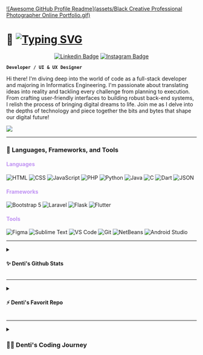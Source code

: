 [![Awesome GitHub Profile Readme](assets/Black Creative Professional Photographer Online Portfolio.gif)]([https://your_target_url.com](https://www.canva.com/design/DAF2j8Jlckk/VQxofPWVuzUKZj4UhW6lrg/view?utm_content=DAF2j8Jlckk&utm_campaign=designshare&utm_medium=link&utm_source=editor#1))
# 💜 [![Typing SVG](https://readme-typing-svg.demolab.com?font=DM+Serif+Display&size=25&pause=1000&color=70a5fd&background=7B85FF00&vCenter=true&random=false&width=435&height=25&lines=Rr.+Denti+Nurramadhona)](https://git.io/typing-svg)
<div align="center">

[![Linkedin Badge](https://img.shields.io/badge/LinkedIn-0077B5?style=for-the-badge&logo=linkedin&logoColor=white)](https://www.linkedin.com/in/rr-denti-nurramadhona-436b3b172/)
[![Instagram Badge](https://img.shields.io/badge/Instagram-FF8C00?style=for-the-badge&logo=instagram&logoColor=white)](https://www.instagram.com/rrdenti/)
</div>

**`Developer / UI & UX Designer`**

Hi there! I'm diving deep into the world of code as a full-stack developer and majoring in Informatics Engineering. I'm passionate about translating ideas into reality and tackling every challenge from planning to execution. From crafting user-friendly interfaces to building robust back-end systems, I relish the process of bringing digital dreams to life. Join me as I delve into the depths of technology and piece together the bits and bytes that shape our digital future!


![](https://komarev.com/ghpvc/?username=rrdentin&style=flat-square&color=bf91f3)

---

### 🧰 Languages, Frameworks, and Tools

#### <span style="color:#bf91f3;">Languages</span>
![HTML](https://img.shields.io/badge/HTML-E34F26?style=for-the-badge&logo=html5&logoColor=white)
![CSS](https://img.shields.io/badge/CSS-1572B6?style=for-the-badge&logo=css3&logoColor=white)
![JavaScript](https://img.shields.io/badge/JavaScript-F7DF1E?style=for-the-badge&logo=javascript&logoColor=black)
![PHP](https://img.shields.io/badge/PHP-777BB4?style=for-the-badge&logo=php&logoColor=white)
![Python](https://img.shields.io/badge/Python-3776AB?style=for-the-badge&logo=python&logoColor=white)
![Java](https://img.shields.io/badge/Java-007396?style=for-the-badge&logo=java&logoColor=white)
![C](https://img.shields.io/badge/C-A8B9CC?style=for-the-badge&logo=c&logoColor=white)
![Dart](https://img.shields.io/badge/Dart-0175C2?style=for-the-badge&logo=dart&logoColor=white)
![JSON](https://img.shields.io/badge/Json-F08000?style=for-the-badge&logo=json&logoColor=white)


#### <span style="color:#bf91f3;">Frameworks</span>
![Bootstrap 5](https://img.shields.io/badge/Bootstrap-563D7C?style=for-the-badge&logo=bootstrap&logoColor=white)
![Laravel](https://img.shields.io/badge/Laravel-FF2D20?style=for-the-badge&logo=laravel&logoColor=white)
![Flask](https://img.shields.io/badge/Flask-000000?style=for-the-badge&logo=flask&logoColor=white)
![Flutter](https://img.shields.io/badge/Flutter-02569B?style=for-the-badge&logo=flutter&logoColor=white)


#### <span style="color:#bf91f3;">Tools</span>
![Figma](https://img.shields.io/badge/Figma-F24E1E?style=for-the-badge&logo=figma&logoColor=white)
![Sublime Text](https://img.shields.io/badge/Sublime_Text-FF9800?style=for-the-badge&logo=sublime-text&logoColor=white)
![VS Code](https://img.shields.io/badge/VS_Code-007ACC?style=for-the-badge&logo=visual-studio-code&logoColor=white)
![Git](https://img.shields.io/badge/Git-F05032?style=for-the-badge&logo=git&logoColor=white)
![NetBeans](https://img.shields.io/badge/NetBeans-1B6AC6?style=for-the-badge&logo=apache-netbeans-ide&logoColor=white)
![Android Studio](https://img.shields.io/badge/Android_Studio-3DDC84?style=for-the-badge&logo=android-studio&logoColor=white)
<br />

<hr>
<details>
<summary>
    <h4>✨ Denti's Github Stats</h4>
  </summary>
<a href="https://github.com/anuraghazra/github-readme-stats"><img align="center" src="https://github-readme-stats.vercel.app/api?username=rrdentin&show_icons=true&include_all_commits=true&theme=tokyonight&hide_border=true&bg_color=00000000&hide=stars,rank&hide_rank=true" alt="Denti's github stats" /></a>  <a href="https://github.com/anuraghazra/github-readme-stats"><img align="center" src="https://github-readme-stats.vercel.app/api/top-langs/?username=rrdentin&layout=compact&theme=tokyonight&bg_color=00000000&hide_border=true" />
</a> 
</details>

-------
<details>
<summary>
    <h4>⚡ Denti's Favorit Repo</h4>
  </summary>

[![Readme Card](https://github-readme-stats.vercel.app/api/pin/?username=rrdentin&repo=Proyek1Kelompok2_2F&hide=stars&layout=compact&theme=one_dark_pro#gh-dark-mode-only)](https://github.com/rrdentin/Proyek1Kelompok2_2F#gh-dark-mode-only) 

[![Readme Card](https://github-readme-stats.vercel.app/api/pin/?username=rrdentin&repo=Proyek1Kelompok2_2F&hide=stars&layout=compact&theme=catppuccin_latte#gh-light-mode-only)](https://github.com/rrdentin/Proyek1Kelompok2_2F#gh-light-mode-only) 

[![Readme Card](https://github-readme-stats.vercel.app/api/pin/?username=rrdentin&repo=Vocabulary-Notebook&layout=compact&theme=one_dark_pro#gh-dark-mode-only)](https://github.com/rrdentin/Vocabulary-Notebook#gh-dark-mode-only)

[![Readme Card](https://github-readme-stats.vercel.app/api/pin/?username=rrdentin&repo=Vocabulary-Notebook&layout=compact&theme=catppuccin_latte#gh-light-mode-only)](https://github.com/rrdentin/Vocabulary-Notebook#gh-light-mode-only)
</details>

-----
<details>
  <summary>
    <h3>👩‍💻 Denti's Coding Journey</h3>
  </summary>
    <p>
      As an informatics engineering student, my coding journey seamlessly blends technology and creativity. From initial exploration to practical applications, I've crafted solutions with a keen focus on positive social impact. Projects like 'PYP BaliCraft' showcase my commitment to UI/UX design for local craftsmanship promotion. The UI/UX event advertising platform and Sparta Vocabulary Notebook Website demonstrate my problem-solving skills and dedication to educational enhancement. Creating a streamlined student registration system at "PPDB Sekolah Anak Saleh Malang" emphasized the practical applications of technology in education. The 'Pet Adopt' project reflects my commitment to socially impactful initiatives. Additionally, my active participation in boot camps, spanning website development, UI/UX, and mobile development, underscores my proactive approach to continuous learning. Each endeavor contributes to shaping my coding journey, defining me as an informatics engineering student ready for new challenges, particularly in the realms of web development.
    </p>
</details>





